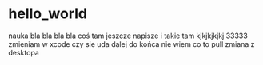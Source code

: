 # hello_world
nauka
bla bla bla bla
coś tam jeszcze napisze i takie tam
kjkjkjkjkj
33333
zmieniam w xcode czy sie uda
dalej do końca nie wiem co to pull 
zmiana z desktopa
